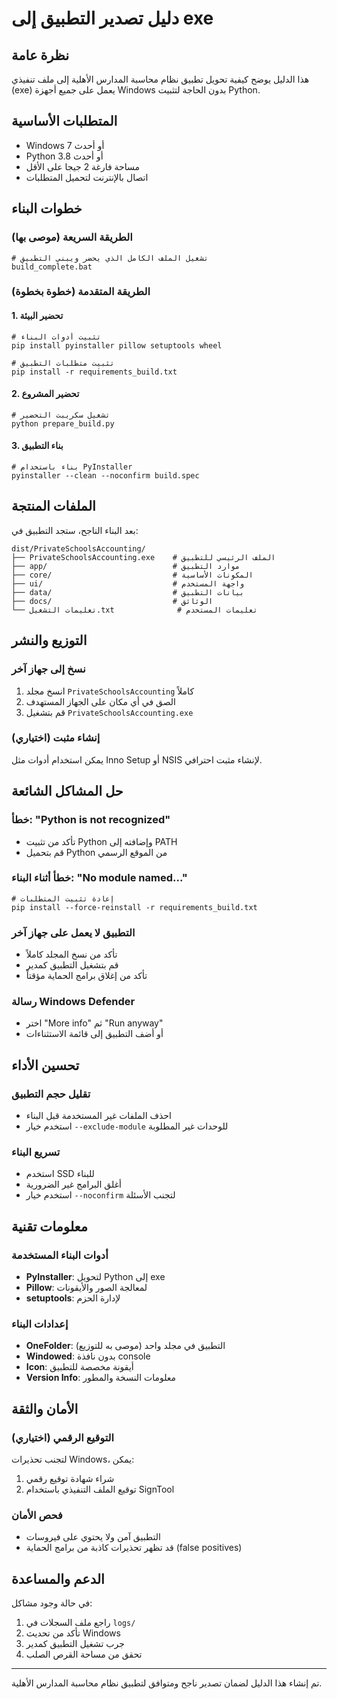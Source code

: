 # دليل تصدير التطبيق إلى exe

## نظرة عامة
هذا الدليل يوضح كيفية تحويل تطبيق نظام محاسبة المدارس الأهلية إلى ملف تنفيذي (exe) يعمل على جميع أجهزة Windows بدون الحاجة لتثبيت Python.

## المتطلبات الأساسية
- Windows 7 أو أحدث
- Python 3.8 أو أحدث
- مساحة فارغة 2 جيجا على الأقل
- اتصال بالإنترنت لتحميل المتطلبات

## خطوات البناء

### الطريقة السريعة (موصى بها)
```batch
# تشغيل الملف الكامل الذي يحضر ويبني التطبيق
build_complete.bat
```

### الطريقة المتقدمة (خطوة بخطوة)

#### 1. تحضير البيئة
```batch
# تثبيت أدوات البناء
pip install pyinstaller pillow setuptools wheel

# تثبيت متطلبات التطبيق
pip install -r requirements_build.txt
```

#### 2. تحضير المشروع
```batch
# تشغيل سكريبت التحضير
python prepare_build.py
```

#### 3. بناء التطبيق
```batch
# بناء باستخدام PyInstaller
pyinstaller --clean --noconfirm build.spec
```

## الملفات المنتجة

بعد البناء الناجح، ستجد التطبيق في:
```
dist/PrivateSchoolsAccounting/
├── PrivateSchoolsAccounting.exe    # الملف الرئيسي للتطبيق
├── app/                            # موارد التطبيق
├── core/                           # المكونات الأساسية
├── ui/                             # واجهة المستخدم
├── data/                           # بيانات التطبيق
├── docs/                           # الوثائق
└── تعليمات التشغيل.txt              # تعليمات المستخدم
```

## التوزيع والنشر

### نسخ إلى جهاز آخر
1. انسخ مجلد `PrivateSchoolsAccounting` كاملاً
2. الصق في أي مكان على الجهاز المستهدف  
3. قم بتشغيل `PrivateSchoolsAccounting.exe`

### إنشاء مثبت (اختياري)
يمكن استخدام أدوات مثل Inno Setup أو NSIS لإنشاء مثبت احترافي.

## حل المشاكل الشائعة

### خطأ: "Python is not recognized"
- تأكد من تثبيت Python وإضافته إلى PATH
- قم بتحميل Python من الموقع الرسمي

### خطأ أثناء البناء: "No module named..."
```batch
# إعادة تثبيت المتطلبات
pip install --force-reinstall -r requirements_build.txt
```

### التطبيق لا يعمل على جهاز آخر
- تأكد من نسخ المجلد كاملاً
- قم بتشغيل التطبيق كمدير
- تأكد من إغلاق برامج الحماية مؤقتاً

### رسالة Windows Defender
- اختر "More info" ثم "Run anyway"
- أو أضف التطبيق إلى قائمة الاستثناءات

## تحسين الأداء

### تقليل حجم التطبيق
- احذف الملفات غير المستخدمة قبل البناء
- استخدم خيار `--exclude-module` للوحدات غير المطلوبة

### تسريع البناء
- استخدم SSD للبناء
- أغلق البرامج غير الضرورية
- استخدم خيار `--noconfirm` لتجنب الأسئلة

## معلومات تقنية

### أدوات البناء المستخدمة
- **PyInstaller**: لتحويل Python إلى exe
- **Pillow**: لمعالجة الصور والأيقونات
- **setuptools**: لإدارة الحزم

### إعدادات البناء
- **OneFolder**: التطبيق في مجلد واحد (موصى به للتوزيع)
- **Windowed**: بدون نافذة console
- **Icon**: أيقونة مخصصة للتطبيق
- **Version Info**: معلومات النسخة والمطور

## الأمان والثقة

### التوقيع الرقمي (اختياري)
لتجنب تحذيرات Windows، يمكن:
1. شراء شهادة توقيع رقمي
2. توقيع الملف التنفيذي باستخدام SignTool

### فحص الأمان
- التطبيق آمن ولا يحتوي على فيروسات
- قد تظهر تحذيرات كاذبة من برامج الحماية (false positives)

## الدعم والمساعدة

في حالة وجود مشاكل:
1. راجع ملف السجلات في `logs/`
2. تأكد من تحديث Windows
3. جرب تشغيل التطبيق كمدير
4. تحقق من مساحة القرص الصلب

---

تم إنشاء هذا الدليل لضمان تصدير ناجح ومتوافق لتطبيق نظام محاسبة المدارس الأهلية.
